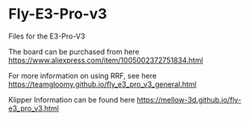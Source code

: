 # Fly-E3-Pro-v3
Files for the E3-Pro-V3

The board can be purchased from here https://www.aliexpress.com/item/1005002372751834.html

For more information on using RRF, see here https://teamgloomy.github.io/fly_e3_pro_v3_general.html

Klipper Information can be found here https://mellow-3d.github.io/fly-e3_pro_v3.html
